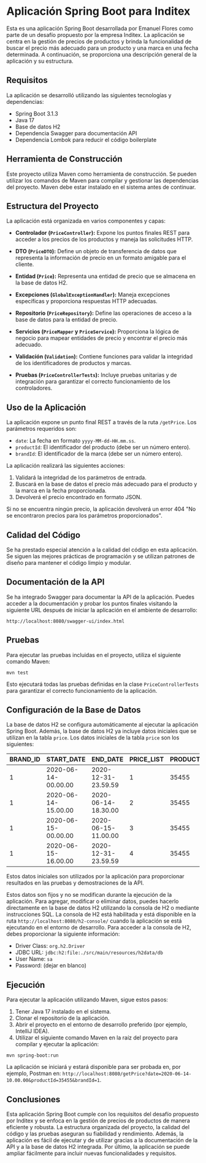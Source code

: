 # Aplicación Spring Boot para Inditex

Esta es una aplicación Spring Boot desarrollada por Emanuel Flores como parte de un desafío propuesto por la empresa Inditex. La aplicación se centra en la gestión de precios de productos y brinda la funcionalidad de buscar el precio más adecuado para un producto y una marca en una fecha determinada. A continuación, se proporciona una descripción general de la aplicación y su estructura.

## Requisitos

La aplicación se desarrolló utilizando las siguientes tecnologías y dependencias:

- Spring Boot 3.1.3
- Java 17
- Base de datos H2
- Dependencia Swagger para documentación API
- Dependencia Lombok para reducir el código boilerplate

## Herramienta de Construcción

Este proyecto utiliza Maven como herramienta de construcción. Se pueden utilizar los comandos de Maven para compilar y gestionar las dependencias del proyecto. Maven debe estar instalado en el sistema antes de continuar.

## Estructura del Proyecto

La aplicación está organizada en varios componentes y capas:

- **Controlador (`PriceController`):** Expone los puntos finales REST para acceder a los precios de los productos y maneja las solicitudes HTTP.

- **DTO (`PriceDTO`):** Define un objeto de transferencia de datos que representa la información de precio en un formato amigable para el cliente.

- **Entidad (`Price`):** Representa una entidad de precio que se almacena en la base de datos H2.

- **Excepciones (`GlobalExceptionHandler`):** Maneja excepciones específicas y proporciona respuestas HTTP adecuadas.

- **Repositorio (`PriceRepository`):** Define las operaciones de acceso a la base de datos para la entidad de precio.

- **Servicios (`PriceMapper` y `PriceService`):** Proporciona la lógica de negocio para mapear entidades de precio y encontrar el precio más adecuado.

- **Validación (`Validation`):** Contiene funciones para validar la integridad de los identificadores de productos y marcas.

- **Pruebas (`PriceControllerTests`):** Incluye pruebas unitarias y de integración para garantizar el correcto funcionamiento de los controladores.

## Uso de la Aplicación

La aplicación expone un punto final REST a través de la ruta `/getPrice`. Los parámetros requeridos son:

- `date`: La fecha en formato `yyyy-MM-dd-HH.mm.ss`.
- `productId`: El identificador del producto (debe ser un número entero).
- `brandId`: El identificador de la marca (debe ser un número entero).

La aplicación realizará las siguientes acciones:

1. Validará la integridad de los parámetros de entrada.
2. Buscará en la base de datos el precio más adecuado para el producto y la marca en la fecha proporcionada.
3. Devolverá el precio encontrado en formato JSON.

Si no se encuentra ningún precio, la aplicación devolverá un error 404 "No se encontraron precios para los parámetros proporcionados".

## Calidad del Código

Se ha prestado especial atención a la calidad del código en esta aplicación. Se siguen las mejores prácticas de programación y se utilizan patrones de diseño para mantener el código limpio y modular.

## Documentación de la API

Se ha integrado Swagger para documentar la API de la aplicación. Puedes acceder a la documentación y probar los puntos finales visitando la siguiente URL después de iniciar la aplicación en el ambiente de desarrollo:

```
http://localhost:8080/swagger-ui/index.html
```

## Pruebas

Para ejecutar las pruebas incluidas en el proyecto, utiliza el siguiente comando Maven:

```
mvn test
```

Esto ejecutará todas las pruebas definidas en la clase `PriceControllerTests` para garantizar el correcto funcionamiento de la aplicación.

## Configuración de la Base de Datos

La base de datos H2 se configura automáticamente al ejecutar la aplicación Spring Boot. Además, la base de datos H2 ya incluye datos iniciales que se utilizan en la tabla `price`. Los datos iniciales de la tabla `price` son los siguientes:

| BRAND_ID | START_DATE           | END_DATE             | PRICE_LIST | PRODUCT_ID | PRIORITY | PRICE | CURR |
|----------|----------------------|----------------------|------------|------------|----------|-------|------|
| 1        | 2020-06-14-00.00.00 | 2020-12-31-23.59.59 | 1          | 35455      | 0        | 35.50 | EUR  |
| 1        | 2020-06-14-15.00.00 | 2020-06-14-18.30.00 | 2          | 35455      | 1        | 25.45 | EUR  |
| 1        | 2020-06-15-00.00.00 | 2020-06-15-11.00.00 | 3          | 35455      | 1        | 30.50 | EUR  |
| 1        | 2020-06-15-16.00.00 | 2020-12-31-23.59.59 | 4          | 35455      | 1        | 38.95 | EUR  |

Estos datos iniciales son utilizados por la aplicación para proporcionar resultados en las pruebas y demostraciones de la API.

Estos datos son fijos y no se modifican durante la ejecución de la aplicación. Para agregar, modificar o eliminar datos, puedes hacerlo directamente en la base de datos H2 utilizando la consola de H2 o mediante instrucciones SQL. La consola de H2 está habilitada y está disponible en la ruta `http://localhost:8080/h2-console/` cuando la aplicación se está ejecutando en el entorno de desarrollo. Para acceder a la consola de H2, debes proporcionar la siguiente información: 

* Driver Class: `org.h2.Driver`
* JDBC URL: `jdbc:h2:file:./src/main/resources/h2data/db`
* User Name: `sa`
* Password: (dejar en blanco)

## Ejecución

Para ejecutar la aplicación utilizando Maven, sigue estos pasos:

1. Tener Java 17 instalado en el sistema.
2. Clonar el repositorio de la aplicación.
3. Abrir el proyecto en el entorno de desarrollo preferido (por ejemplo, IntelliJ IDEA).
4. Utilizar el siguiente comando Maven en la raíz del proyecto para compilar y ejecutar la aplicación:

```
mvn spring-boot:run
```

La aplicación se iniciará y estará disponible para ser probada en, por ejemplo, Postman en: `http://localhost:8080/getPrice?date=2020-06-14-10.00.00&productId=35455&brandId=1`.

## Conclusiones

Esta aplicación Spring Boot cumple con los requisitos del desafío propuesto por Inditex y se enfoca en la gestión de precios de productos de manera eficiente y robusta. La estructura organizada del proyecto, la calidad del código y las pruebas aseguran su fiabilidad y rendimiento. Además, la aplicación es fácil de ejecutar y de utilizar gracias a la documentación de la API y a la base de datos H2 integrada. Por último, la aplicación se puede ampliar fácilmente para incluir nuevas funcionalidades y requisitos. 